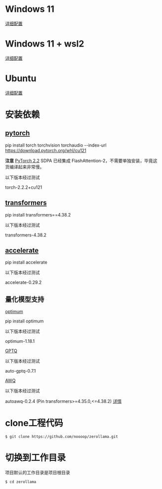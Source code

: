 # Windows 11
[详细配置](./windows.md)

# Windows 11 + wsl2
[详细配置](./wsl2.md)

# Ubuntu
[详细配置](./ubuntu.md)


# 安装依赖
## [pytorch](https://pytorch.org/get-started/locally/)  

pip install torch torchvision torchaudio --index-url https://download.pytorch.org/whl/cu121

**注意**
[PyTorch 2.2](https://github.com/pytorch/pytorch/releases/tag/v2.2.0) SDPA 已经集成 FlashAttention-2，不需要单独安装，毕竟这货编译起来非常慢。

以下版本经过测试

torch-2.2.2+cu121

## [transformers](https://github.com/huggingface/transformers)

pip install transformers==4.38.2

以下版本经过测试

transformers-4.38.2

## [accelerate](https://github.com/huggingface/accelerate)

pip install accelerate

以下版本经过测试

accelerate-0.29.2

## 量化模型支持
[optimum](https://github.com/huggingface/optimum)

pip install optimum

以下版本经过测试

optimum-1.18.1

[GPTQ](https://github.com/AutoGPTQ/AutoGPTQ)

以下版本经过测试

auto-gptq-0.7.1

[AWQ](https://github.com/casper-hansen/AutoAWQ)

以下版本经过测试

autoawq-0.2.4 (Pin transformers>=4.35.0,<=4.38.2) [详情](https://github.com/casper-hansen/AutoAWQ/releases/tag/v0.2.4)

# clone工程代码
```
$ git clone https://github.com/noooop/zerollama.git
```

# 切换到工作目录
项目默认的工作目录是项目根目录
```
$ cd zerollama
```

 

